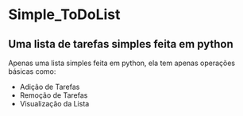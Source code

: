 # Simple_ToDoList
## Uma lista de tarefas simples feita em python

Apenas uma lista simples feita em python, ela tem apenas operações básicas como:
- Adição de Tarefas
- Remoção de Tarefas
- Visualização da Lista 